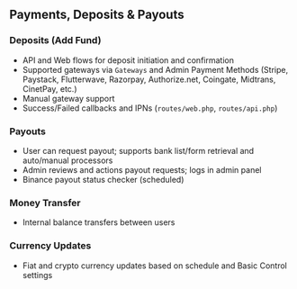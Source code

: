 ## Payments, Deposits & Payouts

### Deposits (Add Fund)
- API and Web flows for deposit initiation and confirmation
- Supported gateways via `Gateways` and Admin Payment Methods (Stripe, Paystack, Flutterwave, Razorpay, Authorize.net, Coingate, Midtrans, CinetPay, etc.)
- Manual gateway support
- Success/Failed callbacks and IPNs (`routes/web.php`, `routes/api.php`)

### Payouts
- User can request payout; supports bank list/form retrieval and auto/manual processors
- Admin reviews and actions payout requests; logs in admin panel
- Binance payout status checker (scheduled)

### Money Transfer
- Internal balance transfers between users

### Currency Updates
- Fiat and crypto currency updates based on schedule and Basic Control settings
